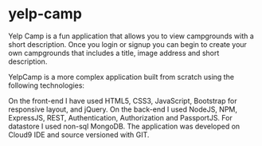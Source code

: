 # yelp-camp

Yelp Camp is a fun application that allows you to view campgrounds with a short description. Once you login or signup you can begin to create your own campgrounds that includes a title, image address and short description.

YelpCamp is a more complex application built from scratch using the following technologies:

On the front-end I have used HTML5, CSS3, JavaScript, Bootstrap for responsive layout, and jQuery. On the back-end I used NodeJS, NPM, ExpressJS, REST, 
Authentication, Authorization and PassportJS. For datastore I used non-sql MongoDB. The application was developed on Cloud9 IDE and source versioned with GIT.

